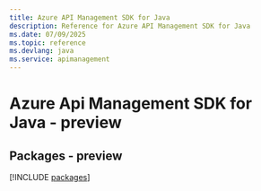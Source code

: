 ```yaml
---
title: Azure API Management SDK for Java
description: Reference for Azure API Management SDK for Java
ms.date: 07/09/2025
ms.topic: reference
ms.devlang: java
ms.service: apimanagement
---
```

# Azure Api Management SDK for Java - preview
## Packages - preview
[!INCLUDE [packages](api-management-index.md)]